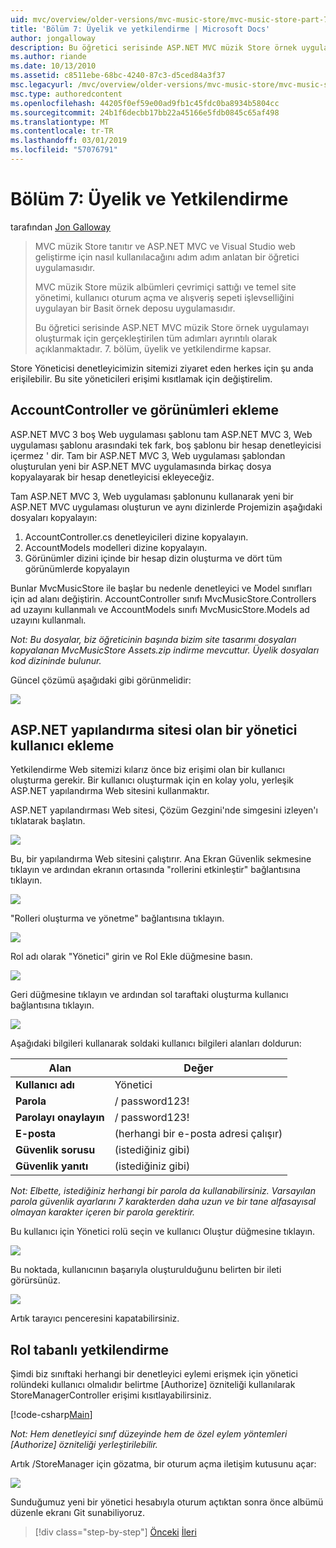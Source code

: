 ```yaml
---
uid: mvc/overview/older-versions/mvc-music-store/mvc-music-store-part-7
title: 'Bölüm 7: Üyelik ve yetkilendirme | Microsoft Docs'
author: jongalloway
description: Bu öğretici serisinde ASP.NET MVC müzik Store örnek uygulamayı oluşturmak için gerçekleştirilen tüm adımları ayrıntılı olarak açıklanmaktadır. 7. bölüm, üyelik ve yetkilendirme kapsar.
ms.author: riande
ms.date: 10/13/2010
ms.assetid: c8511ebe-68bc-4240-87c3-d5ced84a3f37
msc.legacyurl: /mvc/overview/older-versions/mvc-music-store/mvc-music-store-part-7
msc.type: authoredcontent
ms.openlocfilehash: 44205f0ef59e00ad9fb1c45fdc0ba8934b5804cc
ms.sourcegitcommit: 24b1f6decbb17bb22a45166e5fdb0845c65af498
ms.translationtype: MT
ms.contentlocale: tr-TR
ms.lasthandoff: 03/01/2019
ms.locfileid: "57076791"
---
```

<a name="part-7-membership-and-authorization"></a>Bölüm 7: Üyelik ve Yetkilendirme
====================
tarafından [Jon Galloway](https://github.com/jongalloway)

> MVC müzik Store tanıtır ve ASP.NET MVC ve Visual Studio web geliştirme için nasıl kullanılacağını adım adım anlatan bir öğretici uygulamasıdır.  
>   
> MVC müzik Store müzik albümleri çevrimiçi sattığı ve temel site yönetimi, kullanıcı oturum açma ve alışveriş sepeti işlevselliğini uygulayan bir Basit örnek deposu uygulamasıdır.  
>   
> Bu öğretici serisinde ASP.NET MVC müzik Store örnek uygulamayı oluşturmak için gerçekleştirilen tüm adımları ayrıntılı olarak açıklanmaktadır. 7. bölüm, üyelik ve yetkilendirme kapsar.


Store Yöneticisi denetleyicimizin sitemizi ziyaret eden herkes için şu anda erişilebilir. Bu site yöneticileri erişimi kısıtlamak için değiştirelim.

## <a name="adding-the-accountcontroller-and-views"></a>AccountController ve görünümleri ekleme

ASP.NET MVC 3 boş Web uygulaması şablonu tam ASP.NET MVC 3, Web uygulaması şablonu arasındaki tek fark, boş şablonu bir hesap denetleyicisi içermez ' dir. Tam bir ASP.NET MVC 3, Web uygulaması şablondan oluşturulan yeni bir ASP.NET MVC uygulamasında birkaç dosya kopyalayarak bir hesap denetleyicisi ekleyeceğiz.

Tam ASP.NET MVC 3, Web uygulaması şablonunu kullanarak yeni bir ASP.NET MVC uygulaması oluşturun ve aynı dizinlerde Projemizin aşağıdaki dosyaları kopyalayın:

1. AccountController.cs denetleyicileri dizine kopyalayın.
2. AccountModels modelleri dizine kopyalayın.
3. Görünümler dizini içinde bir hesap dizin oluşturma ve dört tüm görünümlerde kopyalayın

Bunlar MvcMusicStore ile başlar bu nedenle denetleyici ve Model sınıfları için ad alanı değiştirin. AccountController sınıfı MvcMusicStore.Controllers ad uzayını kullanmalı ve AccountModels sınıfı MvcMusicStore.Models ad uzayını kullanmalı.

*Not: Bu dosyalar, biz öğreticinin başında bizim site tasarımı dosyaları kopyalanan MvcMusicStore Assets.zip indirme mevcuttur. Üyelik dosyaları kod dizininde bulunur.*

Güncel çözümü aşağıdaki gibi görünmelidir:

![](mvc-music-store-part-7/_static/image1.png)

## <a name="adding-an-administrative-user-with-the-aspnet-configuration-site"></a>ASP.NET yapılandırma sitesi olan bir yönetici kullanıcı ekleme

Yetkilendirme Web sitemizi kılarız önce biz erişimi olan bir kullanıcı oluşturma gerekir. Bir kullanıcı oluşturmak için en kolay yolu, yerleşik ASP.NET yapılandırma Web sitesini kullanmaktır.

ASP.NET yapılandırması Web sitesi, Çözüm Gezgini'nde simgesini izleyen'ı tıklatarak başlatın.

![](mvc-music-store-part-7/_static/image2.png)

Bu, bir yapılandırma Web sitesini çalıştırır. Ana Ekran Güvenlik sekmesine tıklayın ve ardından ekranın ortasında "rollerini etkinleştir" bağlantısına tıklayın.

![](mvc-music-store-part-7/_static/image3.png)

"Rolleri oluşturma ve yönetme" bağlantısına tıklayın.

![](mvc-music-store-part-7/_static/image4.png)

Rol adı olarak "Yönetici" girin ve Rol Ekle düğmesine basın.

![](mvc-music-store-part-7/_static/image5.png)

Geri düğmesine tıklayın ve ardından sol taraftaki oluşturma kullanıcı bağlantısına tıklayın.

![](mvc-music-store-part-7/_static/image6.png)

Aşağıdaki bilgileri kullanarak soldaki kullanıcı bilgileri alanları doldurun:

| **Alan** | **Değer** |
| --- | --- |
| **Kullanıcı adı** | Yönetici |
| **Parola** | / password123! |
| **Parolayı onaylayın** | / password123! |
| **E-posta** | (herhangi bir e-posta adresi çalışır) |
| **Güvenlik sorusu** | (istediğiniz gibi) |
| **Güvenlik yanıtı** | (istediğiniz gibi) |

*Not: Elbette, istediğiniz herhangi bir parola da kullanabilirsiniz. Varsayılan parola güvenlik ayarlarını 7 karakterden daha uzun ve bir tane alfasayısal olmayan karakter içeren bir parola gerektirir.*

Bu kullanıcı için Yönetici rolü seçin ve kullanıcı Oluştur düğmesine tıklayın.

![](mvc-music-store-part-7/_static/image7.png)

Bu noktada, kullanıcının başarıyla oluşturulduğunu belirten bir ileti görürsünüz.

![](mvc-music-store-part-7/_static/image8.png)

Artık tarayıcı penceresini kapatabilirsiniz.

## <a name="role-based-authorization"></a>Rol tabanlı yetkilendirme

Şimdi biz sınıftaki herhangi bir denetleyici eylemi erişmek için yönetici rolündeki kullanıcı olmalıdır belirtme [Authorize] özniteliği kullanılarak StoreManagerController erişimi kısıtlayabilirsiniz.

[!code-csharp[Main](mvc-music-store-part-7/samples/sample1.cs)]

*Not: Hem denetleyici sınıf düzeyinde hem de özel eylem yöntemleri [Authorize] özniteliği yerleştirilebilir.*

Artık /StoreManager için gözatma, bir oturum açma iletişim kutusunu açar:

![](mvc-music-store-part-7/_static/image9.png)

Sunduğumuz yeni bir yönetici hesabıyla oturum açtıktan sonra önce albümü düzenle ekranı Git sunabiliyoruz.

> [!div class="step-by-step"]
> [Önceki](mvc-music-store-part-6.md)
> [İleri](mvc-music-store-part-8.md)
